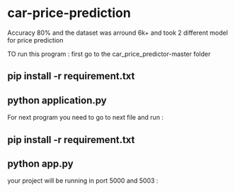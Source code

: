 # car-price-prediction
Accuracy 80% and the dataset was arround 6k+ and took 2 different model for price prediction 

TO run this program :
first go to the car_price_predictor-master folder 
## pip install -r requirement.txt
## python application.py
For next program 
you need to go  to next file and run :
## pip install -r requirement.txt
## python app.py 
your project will be running in port 5000 and 5003 :
